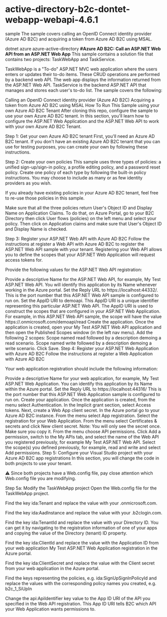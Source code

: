 # active-directory-b2c-dontet-webapp-webapi-4.6.1

sample
The sample covers calling an OpenID Connect identity provider (Azure AD B2C) and acquiring a token from Azure AD B2C using MSAL.

dotnet
azure
azure-active-directory
**#Azure AD B2C: Call an ASP.NET Web API from an ASP.NET Web App**
This sample contains a solution file that contains two projects: TaskWebApp and TaskService.

TaskWebApp is a "To-do" ASP.NET MVC web application where the users enters or updates their to-do items. These CRUD operations are performed by a backend web API. The web app displays the information returned from the ASP.NET Web API.
TaskService is the backend ASP.NET API that manages and stores each user's to-do list.
The sample covers the following:

Calling an OpenID Connect identity provider (Azure AD B2C)
Acquiring a token from Azure AD B2C using MSAL
How To Run This Sample using your own Azure AD B2C Tenant
After cloning this repo, configure the sample to use your own Azure AD B2C tenant. In this section, you'll learn how to configure the ASP.NET Web Application and the ASP.NET Web API to work with your own Azure AD B2C Tenant.

Step 1: Get your own Azure AD B2C tenant
First, you'll need an Azure AD B2C tenant. If you don't have an existing Azure AD B2C tenant that you can use for testing purposes, you can create your own by following these instructions.

Step 2: Create your own policies
This sample uses three types of policies: a unified sign-up/sign-in policy, a profile editing policy, and a password reset policy. Create one policy of each type by following the built-in policy instructions. You may choose to include as many or as few identity providers as you wish.

If you already have existing policies in your Azure AD B2C tenant, feel free to re-use those policies in this sample.

Make sure that all the three policies return User's Object ID and Display Name on Application Claims. To do that, on Azure Portal, go to your B2C Directory then click User flows (policies) on the left menu and select your policy. Then click on Application claims and make sure that User's Object ID and Display Name is checked.

Step 3: Register your ASP.NET Web API with Azure AD B2C
Follow the instructions at register a Web API with Azure AD B2C to register the ASP.NET Web API sample with your tenant. Registering your Web API allows you to define the scopes that your ASP.NET Web Application will request access tokens for.

Provide the following values for the ASP.NET Web API registration:

Provide a descriptive Name for the ASP.NET Web API, for example, My Test ASP.NET Web API. You will identify this application by its Name whenever working in the Azure portal.
Set the Reply URL to https://localhost:44332/. This is the port number that this ASP.NET Web API sample is configured to run on.
Set the AppID URI to demoapi. This AppID URI is a unique identifier representing this particular ASP.NET Web API. The AppID URI is used to construct the scopes that are configured in your ASP.NET Web Application. For example, in this ASP.NET Web API sample, the scope will have the value https://<your-tenant-name>.onmicrosoft.com/demoapi/read
Create the application.
Once the application is created, open your My Test ASP.NET Web API application and then open the Published Scopes window (in the left nav menu). Add the following 2 scopes:
Scope named read followed by a description demoing a read scenario.
Scope named write followed by a description demoing a write scenario.
Click Save.
Step 4: Register your ASP.NET Web Application with Azure AD B2C
Follow the instructions at register a Web Application with Azure AD B2C

Your web application registration should include the following information:

Provide a descriptive Name for your web application, for example, My Test ASP.NET Web Application. You can identify this application by its Name within the Azure portal.
Set the Reply URL to https://localhost:44316/ This is the port number that this ASP.NET Web Application sample is configured to run on.
Create your application.
Once the application is created, from the menu select Authentication. In the Implicit grant section, select Access tokens.
Next, create a Web App client secret. In the Azure portal go to your Azure AD B2C instance. From the menu select App registration. Select the registration for your Web Application. From the menu select Certificates & secrets and click New client secret. Note: You will only see the secret once. Make sure you copy it.
From the menu choose API permissions. Click Add a permission, switch to the My APIs tab, and select the name of the Web API you registered previously, for example My Test ASP.NET Web API. Select the scope(s) you defined previously, for example, read and write and select Add permissions.
Step 5: Configure your Visual Studio project with your Azure AD B2C app registrations
In this section, you will change the code in both projects to use your tenant.

⚠️ Since both projects have a Web.config file, pay close attention which Web.config file you are modifying.

Step 5a: Modify the TaskWebApp project
Open the Web.config file for the TaskWebApp project.

Find the key ida:Tenant and replace the value with your <your-tenant-name>.onmicrosoft.com.

Find the key ida:AadInstance and replace the value with your <your-tenant-name>.b2clogin.com.

Find the key ida:TenantId and replace the value with your Directory ID. You can get it by navigating to the registration information of one of your apps and copying the value of the Directory (tenant) ID property.

Find the key ida:ClientId and replace the value with the Application ID from your web application My Test ASP.NET Web Application registration in the Azure portal.

Find the key ida:ClientSecret and replace the value with the Client secret from your web application in the Azure portal.

Find the keys representing the policies, e.g. ida:SignUpSignInPolicyId and replace the values with the corresponding policy names you created, e.g. b2c_1_SiUpIn

Change the api:ApiIdentifier key value to the App ID URI of the API you specified in the Web API registration. This App ID URI tells B2C which API your Web Application wants permissions to.

<!--<add key="api:ApiIdentifier" value="https://tenant.onmicrosoft.com/api/" />—>

<add key="api:ApiIdentifier" value="https://<your-tenant-name>.onmicrosoft.com/demoapi/" />
📝 Make sure to include the trailing '/' at the end of your ApiIdentifier value.

Find the keys representing the scopes, e.g. api:ReadScope and replace the values with the corresponding scope names you created, e.g. read

Step 5b: Modify the TaskService project
Open the Web.config file for the TaskService project.
Find the key ida:Tenant and replace the value with your <your-tenant-name>.onmicrosoft.com.
Find the key ida:AadInstance and replace the value with your <your-tenant-name>.b2clogin.com.
Find the key ida:ClientId and replace the value with the Application ID from your web API My Test ASP.NET Web API registration in the Azure portal.
Find the key ida:SignUpSignInPolicyId and replace the value with the policy name you created, e.g. b2c_1_SiUpIn
Find the keys representing the scopes, e.g. api:ReadScope and api:WriteScope and replace the values with the corresponding scope names you created if needed, e.g. read and write
Step 5c: Run both projects
You need to run both projects at the same time. If you did not complete the demo tenant instructions above, you need to configure Visual Studio for multiple startup projects.

You can now perform all the previous steps as seen in the demo tenant environment.

Known Issues
MSAL cache needs a TenantId along with the user's ObjectId to function. It retrieves these two from the claims returned in the id_token. As TenantId is not guaranteed to be present in id_tokens issued by B2C unless the steps listed in this document, if you are following the workarounds listed in the doc and tenantId claim (tid) is available in the user's token, then please change the code in ClaimsPrincipalsExtension.cs GetB2CMsalAccountId() to let MSAL pick this from the claims instead
